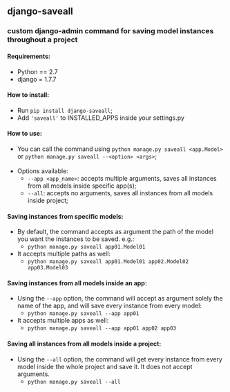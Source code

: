 ## django-saveall
###  custom django-admin command for saving model instances throughout a project

#### Requirements:
* Python == 2.7
* django = 1.7.7

#### How to install:
* Run `pip install django-saveall`;
* Add `'saveall'` to INSTALLED_APPS inside your settings.py 

#### How to use:<br>
* You can call the command using `python manage.py saveall <app.Model>` or `python manage.py saveall --<option> <args>`;<br><br>
* Options available:
  * `--app <app_name>`: accepts multiple arguments, saves all instances from all models inside specific app(s);
  * `--all`: accepts no arguments, saves all instances from all models inside project;

#### Saving instances from specific models:
* By default, the command accepts as argument the path of the model you want the instances to be saved. e.g.:
  * `python manage.py saveall app01.Model01`
* It accepts multiple paths as well:
  * `python manage.py saveall app01.Model01 app02.Model02 app03.Model03`

#### Saving instances from all models inside an app:
* Using the `--app` option, the command will accept as argument solely the name of the app, and will save every instance from every model:
  * `python manage.py saveall --app app01`
* It accepts multiple apps as well:
  * `python manage.py saveall --app app01 app02 app03`

#### Saving all instances from all models inside a project:
* Using the `--all` option, the command will get every instance from every model inside the whole project and save it. It does not accept arguments.
  * `python manage.py saveall --all`
